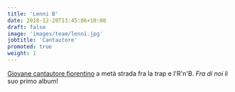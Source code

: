 ```yaml
---
title: 'Lenni B'
date: 2018-12-20T13:45:06+10:00
draft: false
image: 'images/team/lenni.jpg'
jobtitle: 'Cantautore'
promoted: true
weight: 1
---
```


[Giovane cantautore fiorentino](https://open.spotify.com/artist/569Ushe3PxLgGLjf9WdZWA?si=8L0nPt-KSaGg3bDeO_KAug) a metà strada fra la trap e l'R'n'B. *Fra di noi* il suo primo album!
